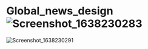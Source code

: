 # Global_news_design![Screenshot_1638230283](https://user-images.githubusercontent.com/54988806/143961353-09ca0ed9-216c-4b29-8e2f-4c7a3f9128dd.png)
![Screenshot_1638230291](https://user-images.githubusercontent.com/54988806/143961357-d6c9d22f-04ab-4059-bd0a-5022afcbab0b.png)
